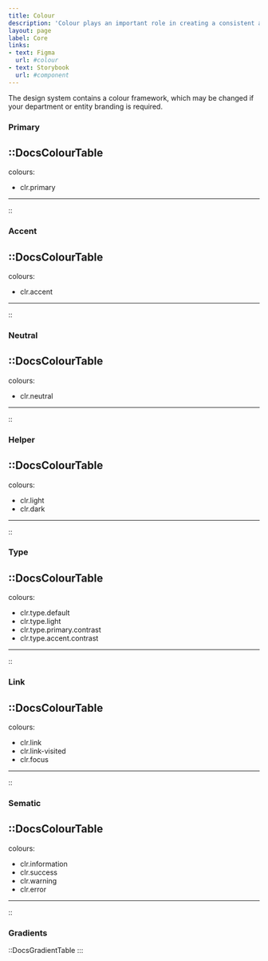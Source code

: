 ```yaml
---
title: Colour
description: 'Colour plays an important role in creating a consistent and strong visual digital products and services.'
layout: page
label: Core
links:
- text: Figma
  url: #colour
- text: Storybook
  url: #component
---
```


The design system contains a colour framework, which may be changed if your department or entity branding is required.

### Primary 

::DocsColourTable
---
colours: 
  - clr.primary
---
::

### Accent

::DocsColourTable
---
colours: 
  - clr.accent
---
::

### Neutral

::DocsColourTable
---
colours: 
  - clr.neutral
---
::

### Helper

::DocsColourTable
---
colours:
  - clr.light
  - clr.dark
---
::

### Type

::DocsColourTable
---
colours:
  - clr.type.default
  - clr.type.light
  - clr.type.primary.contrast
  - clr.type.accent.contrast
---
::

### Link

::DocsColourTable
---
colours:
  - clr.link
  - clr.link-visited
  - clr.focus
---
::

### Sematic

::DocsColourTable
---
colours:
  - clr.information
  - clr.success
  - clr.warning
  - clr.error
---
::

### Gradients

::DocsGradientTable
:::

